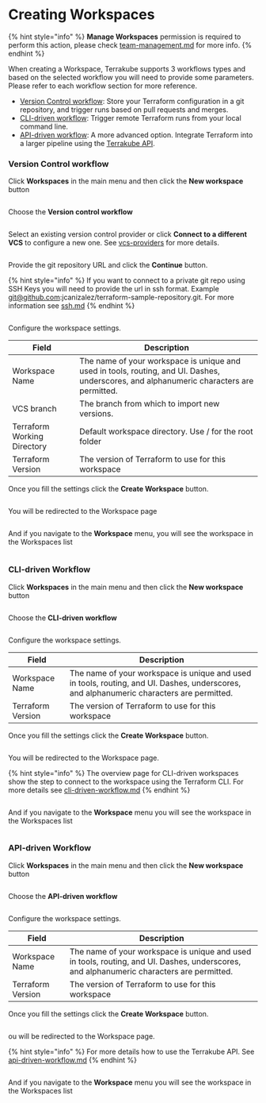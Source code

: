 # Creating Workspaces



{% hint style="info" %}
**Manage Workspaces** permission is required to perform this action, please check [team-management.md](../organizations/team-management.md "mention") for more info.
{% endhint %}



When creating a Workspace, Terrakube supports 3 workflows types and based on the selected workflow you will need to provide some parameters. Please refer to each workflow section for more reference.&#x20;

* [Version Control workflow](creating-workspaces.md#version-control-workflow): Store your Terraform configuration in a git repository, and trigger runs based on pull requests and merges.
* [CLI-driven workflow](creating-workspaces.md#cli-driven-workflow): Trigger remote Terraform runs from your local command line.
* [API-driven workflow](creating-workspaces.md#api-driven-workflow): A more advanced option. Integrate Terraform into a larger pipeline using the [Terrakube API](../../api/getting-started.md).

### Version Control workflow

Click **Workspaces** in the main menu and then click the **New workspace** button

<figure><img src="../../.gitbook/assets/image (4) (7).png" alt=""><figcaption></figcaption></figure>

Choose the **Version control workflow**

<figure><img src="../../.gitbook/assets/image (14).png" alt=""><figcaption></figcaption></figure>

Select an existing version control provider or click **Connect to a different VCS** to configure a new one. See [vcs-providers](../vcs-providers/ "mention") for more details.

<figure><img src="../../.gitbook/assets/image (7).png" alt=""><figcaption></figcaption></figure>

Provide the git repository URL and click the **Continue** button.

{% hint style="info" %}
If you want to connect to a private git repo using SSH Keys you will need to provide the url in ssh format. Example git@github.com:jcanizalez/terraform-sample-repository.git. For more information see [ssh.md](../vcs-providers/ssh.md "mention")
{% endhint %}

<figure><img src="../../.gitbook/assets/image (12).png" alt=""><figcaption></figcaption></figure>

Configure the workspace settings.&#x20;

| Field                       | Description                                                                                                                              |
| --------------------------- | ---------------------------------------------------------------------------------------------------------------------------------------- |
| Workspace Name              | The name of your workspace is unique and used in tools, routing, and UI. Dashes, underscores, and alphanumeric characters are permitted. |
| VCS branch                  | The branch from which to import new versions.                                                                                            |
| Terraform Working Directory | Default workspace directory. Use / for the root folder                                                                                   |
| Terraform Version           | The version of Terraform to use for this workspace                                                                                       |

Once you fill the settings click the **Create Workspace** button.

<figure><img src="../../.gitbook/assets/image (1).png" alt=""><figcaption></figcaption></figure>

You will be redirected to the Workspace page

<figure><img src="../../.gitbook/assets/image (1) (1).png" alt=""><figcaption></figcaption></figure>

And if you navigate to the **Workspace** menu, you will see the workspace in the Workspaces list

<figure><img src="../../.gitbook/assets/image (17) (1).png" alt=""><figcaption></figcaption></figure>

### CLI-driven Workflow

Click **Workspaces** in the main menu and then click the **New workspace** button

<figure><img src="../../.gitbook/assets/image (2) (1).png" alt=""><figcaption></figcaption></figure>

Choose the **CLI-driven workflow**

<figure><img src="../../.gitbook/assets/image (5).png" alt=""><figcaption></figcaption></figure>

Configure the workspace settings.&#x20;

| Field             | Description                                                                                                                              |
| ----------------- | ---------------------------------------------------------------------------------------------------------------------------------------- |
| Workspace Name    | The name of your workspace is unique and used in tools, routing, and UI. Dashes, underscores, and alphanumeric characters are permitted. |
| Terraform Version | The version of Terraform to use for this workspace                                                                                       |

Once you fill the settings click the **Create Workspace** button.

<figure><img src="../../.gitbook/assets/image (11).png" alt=""><figcaption></figcaption></figure>

You will be redirected to the Workspace page.

{% hint style="info" %}
The overview page for CLI-driven workspaces show the step to connect to the workspace using the Terraform CLI. For more details see [cli-driven-workflow.md](cli-driven-workflow.md "mention")
{% endhint %}

<figure><img src="../../.gitbook/assets/image (18).png" alt=""><figcaption></figcaption></figure>

And if you navigate to the **Workspace** menu you will see the workspace in the Workspaces list

<figure><img src="../../.gitbook/assets/image (20).png" alt=""><figcaption></figcaption></figure>

### API-driven Workflow

Click **Workspaces** in the main menu and then click the **New workspace** button

<figure><img src="../../.gitbook/assets/image (4) (7).png" alt=""><figcaption></figcaption></figure>

Choose the **API-driven workflow**

<figure><img src="../../.gitbook/assets/image (8).png" alt=""><figcaption></figcaption></figure>

Configure the workspace settings.&#x20;

| Field             | Description                                                                                                                              |
| ----------------- | ---------------------------------------------------------------------------------------------------------------------------------------- |
| Workspace Name    | The name of your workspace is unique and used in tools, routing, and UI. Dashes, underscores, and alphanumeric characters are permitted. |
| Terraform Version | The version of Terraform to use for this workspace                                                                                       |

Once you fill the settings click the **Create Workspace** button.

<figure><img src="../../.gitbook/assets/image (19).png" alt=""><figcaption></figcaption></figure>

ou will be redirected to the Workspace page.

{% hint style="info" %}
For more details how to use the Terrakube API. See [api-driven-workflow.md](api-driven-workflow.md "mention")
{% endhint %}

<figure><img src="../../.gitbook/assets/image (15).png" alt=""><figcaption></figcaption></figure>

And if you navigate to the **Workspace** menu you will see the workspace in the Workspaces list

<figure><img src="../../.gitbook/assets/image (3).png" alt=""><figcaption></figcaption></figure>

